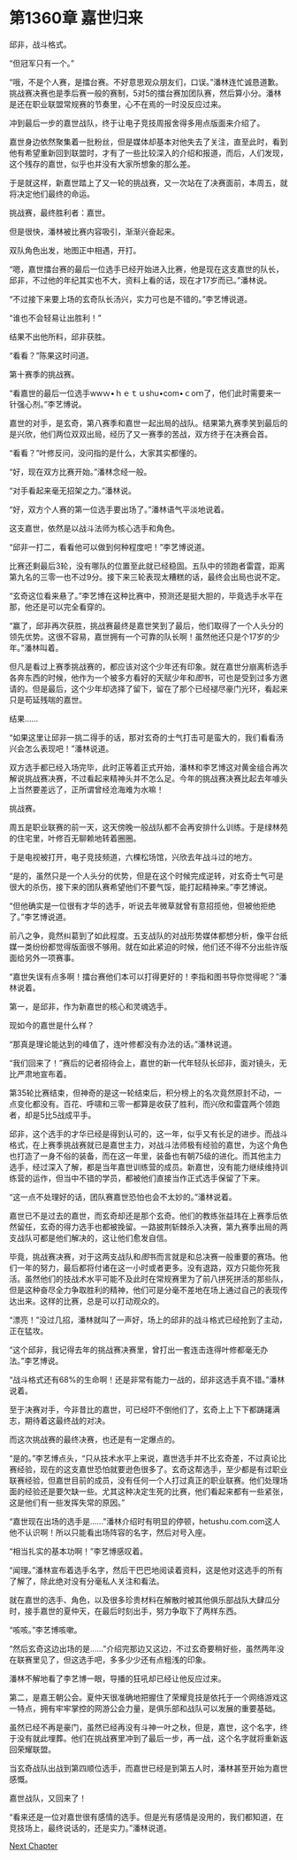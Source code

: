 # 第1360章 嘉世归来

邱非，战斗格式。

“但冠军只有一个。”

“哦，不是个人赛，是擂台赛。不好意思观众朋友们，口误。”潘林连忙诚恳道歉。挑战赛决赛也是季后赛一般的赛制，5对5的擂台赛加团队赛，然后算小分。潘林是还在职业联盟常规赛的节奏里，心不在焉的一时没反应过来。

冲到最后一步的嘉世战队，终于让电子竞技周报舍得多用点版面来介绍了。

嘉世身边依然聚集着一批粉丝，但是媒体却基本对他失去了关注，直至此时，看到他有希望重新回到联盟时，才有了一些比较深入的介绍和报道，而后，人们发现，这个残存的嘉世，似乎也并没有大家所想象的那么差。

于是就这样，新嘉世踏上了又一轮的挑战赛，又一次站在了决赛面前，本周五，就将决定他们最终的命运。

挑战赛，最终胜利者：嘉世。

但是很快，潘林被比赛内容吸引，渐渐兴奋起来。

双队角色出发，地图正中相遇，开打。

“嗯，嘉世擂台赛的最后一位选手已经开始进入比赛，他是现在这支嘉世的队长，邱非，不过他的年纪其实也不大，资料上看的话，现在才17岁而已。”潘林说。

“不过接下来要上场的玄奇队长汤兴，实力可也是不错的。”李艺博说道。

“谁也不会轻易让出胜利！”

结果不出他所料，邱非获胜。

“看看？”陈果这时问道。

第十赛季的挑战赛。

“看嘉世的最后一位选手wwｗ•ｈｅｔｕshu•com•ｃoｍ了，他们此时需要来一针强心剂。”李艺博说。

嘉世的对手，是玄奇，第八赛季和嘉世一起出局的战队。结果第九赛季笑到最后的是兴欣，他们两位双双出局，经历了又一赛季的苦战，双方终于在决赛会首。

“看看？”叶修反问，没问指的是什么，大家其实都懂的。

“好，现在双方比赛开始。”潘林念经一般。

“对手看起来毫无招架之力。”潘林说。

“好，双方个人赛的第一位选手要出场了。”潘林语气平淡地说着。

这支嘉世，依然是以战斗法师为核心选手和角色。

“邱非一打二，看看他可以做到何种程度吧！”李艺博说道。

比赛还剩最后3轮，没有哪队的位置至此就已经稳固。五队中的领跑者雷霆，距离第九名的三零一也不过9分。接下来三轮表现太糟糕的话，最终会出局也说不定。

“玄奇这位看来悬了。”李艺博在这种比赛中，预测还是挺大胆的，毕竟选手水平在那，他还是可以完全看穿的。

“赢了，邱非再次获胜，挑战赛最终是嘉世笑到了最后，他们取得了一个人头分的领先优势。这很不容易，嘉世拥有一个可靠的队长啊！虽然他还只是个17岁的少年。”潘林叫着。

但凡是看过上赛季挑战赛的，都应该对这个少年还有印象。就在嘉世分崩离析选手各奔东西的时候，他作为一个被多方看好的天赋少年和*图*书，可也是受到过多方邀请的。但是最后，这个少年却选择了留下，留在了那个已经褪尽豪门光环，看起来只是苟延残喘的嘉世。

结果……

“如果这里让邱非一挑二得手的话，那对玄奇的士气打击可是蛮大的，我们看看汤兴会怎么表现吧！”潘林说道。

双方选手都已经入场完毕，此时正等着正式开始，潘林和李艺博这对黄金组合再次解说挑战赛决赛，不过看起来精神头并不怎么足。今年的挑战赛决赛比起去年噱头上当然要差远了，正所谓曾经沧海难为水嘛！

挑战赛。

周五是职业联赛的前一天，这天傍晚一般战队都不会再安排什么训练。于是绿林苑的住宅里，叶修百无聊赖地转着圈圈。

于是电视被打开，电子竞技频道，六棵松场馆，兴欣去年战斗过的地方。

“是的，虽然只是一个人头分的优势，但是在这个时候完成逆转，对玄奇士气可是很大的杀伤，接下来的团队赛希望他们不要气馁，能打起精神来。”李艺博说。

“但他确实是一位很有才华的选手，听说去年微草就曾有意招揽他，但被他拒绝了。”李艺博说道。

前八之争，竟然纠葛到了如此程度。五支战队的对战形势媒体都想分析，像平台纸媒一类纷纷都觉得版面很不够用。就在如此紧迫的时候，他们还不得不分出些许版面给另外一项赛事。

“嘉世失误有点多啊！擂台赛他们本可以打得更好的！李指和图书导你觉得呢？”潘林说着。

第一，是邱非，作为新嘉世的核心和灵魂选手。

现如今的嘉世是什么样？

“那真是理论能达到的峰值了，连叶修都没有办法的话。”潘林说道。

“我们回来了！”赛后的记者招待会上，嘉世的新一代年轻队长邱非，面对镜头，无比严肃地宣布着。

第35轮比赛结束，但神奇的是这一轮结束后，积分榜上的名次竟然原封不动，一点变化都没有。百花、呼啸和三零一都算是收获了胜利，而兴欣和雷霆两个领跑者，却是5比5战成平手。

邱非，这个选手的才华已经是得到认可的，这一年，似乎又有长足的进步。而战斗格式，在上赛季挑战赛就已是嘉世主力，对战斗法师极有经验的嘉世，为这个角色也打造了一身不俗的装备，而在这一年里，装备也有朝75级的进化。而其他主力选手，经过深入了解，都是当年嘉世训练营的成员。新嘉世，没有能力继续维持训练营的运作，但当中不错的学员，都被他们直接当作正式选手保留了下来。

“这一点不处理好的话，团队赛嘉世恐怕也会不太妙的。”潘林说着。

嘉世已不是过去的嘉世，而玄奇却还是那个玄奇。他们的教练张益玮在上赛季后依然留任，玄奇的得力选手也都被挽留。一路披荆斩棘杀入决赛，第九赛季出局的两支战队可都是他们解决的，这让他们愈发自信。

毕竟，挑战赛决赛，对于这两支战队和*图*书而言就是和总决赛一般重要的赛场。他们一年的努力，最后都将付诸在这一小时或者更多。没有退路，双方只能你死我活。虽然他们的技战术水平可能不及此时在常规赛里为了前八拼死拼活的那些队，但是这种奋尽全力争取胜利的精神，他们可是分毫不差地在场上通过自己的表现传达出来。这样的比赛，总是可以打动观众的。

“漂亮！”没过几招，潘林就叫了一声好，场上的邱非的战斗格式已经抢到了主动，正在猛攻。

“这个邱非，我记得去年的挑战赛决赛里，曾打出一套连击连得叶修都毫无办法。”李艺博说。

“战斗格式还有68%的生命啊！还是非常有能力一战的，邱非这选手真不错。”潘林说着。

至于决赛对手，今非昔比的嘉世，可已经吓不倒他们了，玄奇上上下下都踌躇满志，期待着这最终战的对决。

而这次挑战赛的最终决赛，也还是有一定爆点的。

“是的。”李艺博点头，“只从技术水平上来说，嘉世选手并不比玄奇差，不过真论比赛经验，现在的这支嘉世恐怕就要逊色很多了。玄奇这帮选手，至少都是有过职业联赛经验，但嘉世目前的成员，没有任何一个人打过真正的职业联赛。他们处理场面的经验还是要欠缺一些。尤其这种决定生死的比赛，他们看起来都有一些紧张，这是他们有一些发挥失常的原因。”

“嘉世现在出场的选手是……”潘林介绍时有明显的停顿，hetushu.com.com这人他不认识啊！所以只能看出场阵容的名字，然后对号入座。

“相当扎实的基本功啊！”李艺博感叹着。

“闻理。”潘林宣布着选手名字，然后干巴巴地阅读着资料，这是他对这选手的所有了解了，除此绝对没有分毫私人关注和看法。

就在嘉世的选手、角色，以及很多珍贵材料在解散时被其他俱乐部战队大肆瓜分时，接手嘉世的夏仲天，在最后时刻出手，努力争取下了两样东西。

“咳咳。”李艺博咳嗽。

“然后玄奇这边出场的是……”介绍完那边又这边，不过玄奇要稍好些，虽然两年没在联赛里见了，但这选手吧，多多少少还有点粗浅的印象。

潘林不解地看了李艺博一眼，导播的狂吼却已经让他反应过来。

第二，是嘉王朝公会。夏仲天很准确地把握住了荣耀竞技是依托于一个网络游戏这一特点，拥有牢牢掌控的网游公会力量，是俱乐部和战队可以发展的重要基础。

虽然已经不再是豪门，虽然已经再没有斗神一叶之秋，但是，嘉世，这个名字，终于没有就此埋葬。他们在挑战赛里冲到了最后一步，再一战，这个名字就将重新返回荣耀联盟。

当玄奇战队出战到第四顺位选手，而嘉世已经是到第五人时，潘林甚至开始为嘉世感慨。

嘉世战队，又回来了！

“看来还是一位对嘉世很有感情的选手。但是光有感情是没用的，我们都知道，在竞技场上，最终说话的，还是实力。”潘林说道。



[Next Chapter](%E7%AC%AC1361%E7%AB%A0%20%E5%B0%B1%E5%89%A9%E4%B8%A4%E8%BD%AE.md)